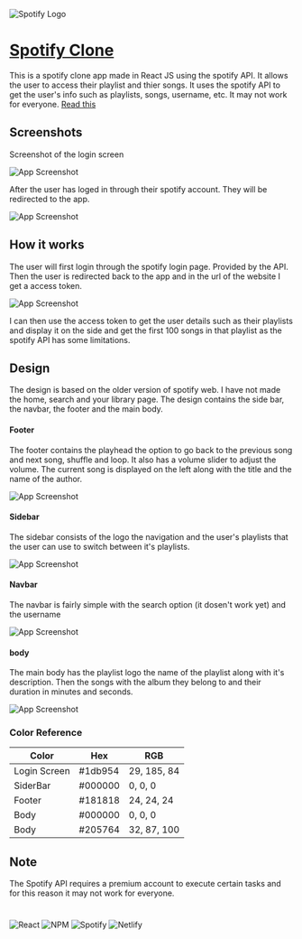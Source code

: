 ![Spotify Logo](https://storage.googleapis.com/pr-newsroom-wp/1/2018/11/Spotify_Logo_CMYK_Green.png)
# [Spotify Clone](https://sahil-spotify-clone.netlify.app/)

This is a spotify clone app made in React JS using the spotify API. It allows the user to access their playlist and thier songs. It uses the spotify API to 
get the user's info such as playlists, songs, username, etc. It may not work for everyone. [Read this](#note)


## Screenshots

Screenshot of the login screen 

![App Screenshot](https://user-images.githubusercontent.com/99671469/201522359-e75554ce-ce04-48d4-b959-f46d8a27a11a.png)

After the user has loged in through their spotify account. They
will be redirected to the app.

![App Screenshot](https://user-images.githubusercontent.com/99671469/201522331-7dfe31bb-53a0-4b6f-9c52-f4949e7856af.png)


## How it works

The user will first login through the spotify login page. Provided
by the API. Then the user is redirected back to the app and in
the url of the website I get a access token.

![App Screenshot](https://user-images.githubusercontent.com/99671469/201522651-0f19e3ba-11ba-4359-b7e2-ea1c7269ee77.png)

I can then use the access token to get the user details such as their
playlists and display it on the side and get the first 100 songs
in that playlist as the spotify API has some limitations.
## Design

The design is based on the older version of spotify web. I have not
made the home, search and your library page. The design contains
the side bar, the navbar, the footer and the main body.

#### Footer

The footer contains the playhead the option to go back to the
previous song and next song, shuffle and loop. It also has a volume
slider to adjust the volume. The current song is displayed on the left
along with the title and the name of the author.

![App Screenshot](https://user-images.githubusercontent.com/99671469/201523923-13bdebd5-bba8-4911-afde-03c15a2bfdde.png)

#### Sidebar

The sidebar consists of the logo the navigation and the user's
playlists that the user can use to switch between it's playlists.

![App Screenshot](https://user-images.githubusercontent.com/99671469/201528041-e7776693-2038-443e-add5-b3819424582f.png)

#### Navbar

The navbar is fairly simple with the search option (it dosen't work
yet) and the username

![App Screenshot](https://user-images.githubusercontent.com/99671469/201523945-941e6327-6706-4502-b453-8a5b1d569a6d.png)

#### body

The main body has the playlist logo the name of the playlist along
with it's description. Then the songs with the album they belong
to and their duration in minutes and seconds.

![App Screenshot](https://user-images.githubusercontent.com/99671469/201524003-11e63e10-aff0-47f1-9ff7-814e7830569d.png)
### Color Reference

| Color    | Hex   | RGB                                                                     |
| ----------------- | ------------------------------------------------------------------ | ---------- |
| Login Screen | #1db954 | 29, 185, 84 |
| SiderBar | #000000 | 0, 0, 0
| Footer | #181818 | 24, 24, 24
| Body | #000000 | 0, 0, 0
| Body | #205764 | 32, 87, 100

## Note

The Spotify API requires a premium account to execute certain
tasks and for this reason it may not work for everyone.
# 
![React](https://img.shields.io/badge/React-20232A?style=for-the-badge&logo=react&logoColor=61DAFB) 
![NPM](https://img.shields.io/badge/npm-CB3837?style=for-the-badge&logo=npm&logoColor=white)
![Spotify](https://img.shields.io/badge/Spotify-1DB954.svg?style=for-the-badge&logo=Spotify&logoColor=white)
![Netlify](https://img.shields.io/badge/Netlify-00C7B7.svg?style=for-the-badge&logo=Netlify&logoColor=white)



